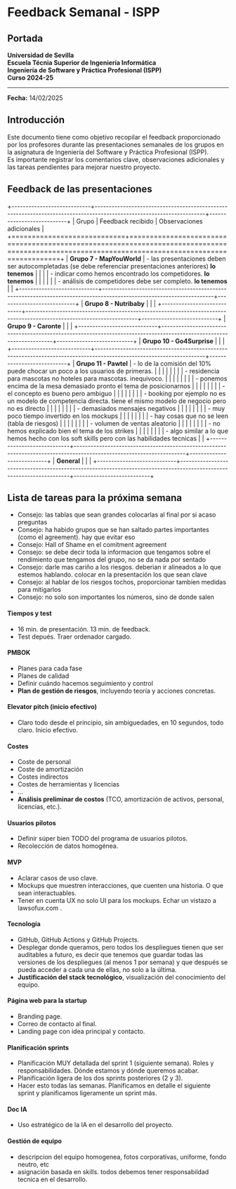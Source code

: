 # Feedback Semanal - ISPP

## Portada

**Universidad de Sevilla**\
**Escuela Técnia Superior de Ingeniería Informática**\
**Ingeniería de Software y Práctica Profesional (ISPP)**\
**Curso 2024-25**

------------------------------------------------------------------------

**Fecha:** 14/02/2025

## Introducción

Este documento tiene como objetivo recopilar el feedback proporcionado por los profesores durante las presentaciones semanales de los grupos en la asignatura de Ingeniería del Software y Práctica Profesional (ISPP).\
Es importante registrar los comentarios clave, observaciones adicionales y las tareas pendientes para mejorar nuestro proyecto.

## Feedback de las presentaciones

+----------------------------+---------------------------------------------------------------------------------------------------------------------+---------------------------+
| Grupo                      | Feedback recibido                                                                                                   | Observaciones adicionales |
+============================+=====================================================================================================================+===========================+
| **Grupo 7 - MapYouWorld**  | -   las presentaciones deben ser autocompletadas (se debe referenciar presentaciones anteriores) **lo tenemos**     |                           |
|                            | -   indicar como hemos encontrado los competidores. **lo tenemos** \| \|                                            |                           |
|                            | -   análisis de competidores debe ser completo. **lo tenemos**                                                      |                           |
+----------------------------+---------------------------------------------------------------------------------------------------------------------+---------------------------+
| **Grupo 8 - Nutribaby**    |                                                                                                                     |                           |
+----------------------------+---------------------------------------------------------------------------------------------------------------------+---------------------------+
| **Grupo 9 - Caronte**      |                                                                                                                     |                           |
+----------------------------+---------------------------------------------------------------------------------------------------------------------+---------------------------+
| **Grupo 10 - Go4Surprise** |                                                                                                                     |                           |
+----------------------------+---------------------------------------------------------------------------------------------------------------------+---------------------------+
| **Grupo 11 - Pawtel**      | -   lo de la comisión del 10% puede chocar un poco a los usuarios de primeras.                                      |                           |
|                            |                                                                                                                     |                           |
|                            | -   residencia para mascotas no hoteles para mascotas. inequivoco.                                                  |                           |
|                            |                                                                                                                     |                           |
|                            | -   ponemos encima de la mesa demasiado pronto el tema de posicionarnos                                             |                           |
|                            |                                                                                                                     |                           |
|                            | -   el concepto es bueno pero ambiguo                                                                               |                           |
|                            |                                                                                                                     |                           |
|                            | -   booking por ejemplo no es un modelo de competencia directa. tiene el mismo modelo de negocio pero no es directo |                           |
|                            |                                                                                                                     |                           |
|                            | -   demasiados mensajes negativos                                                                                   |                           |
|                            |                                                                                                                     |                           |
|                            | -   muy poco tiempo invertido en los mockups                                                                        |                           |
|                            |                                                                                                                     |                           |
|                            | -   hay cosas que no se leen (tabla de riesgos)                                                                     |                           |
|                            |                                                                                                                     |                           |
|                            | -   volumen de ventas aleatorio                                                                                     |                           |
|                            |                                                                                                                     |                           |
|                            | -   no hemos explicado bien el tema de los strikes                                                                  |                           |
|                            |                                                                                                                     |                           |
|                            | -   algo similar a lo que hemos hecho con los soft skills pero con las habilidades tecnicas                         |                           |
+----------------------------+---------------------------------------------------------------------------------------------------------------------+---------------------------+
| **General**                |                                                                                                                     |                           |
+----------------------------+---------------------------------------------------------------------------------------------------------------------+---------------------------+

## Lista de tareas para la próxima semana

-   Consejo: las tablas que sean grandes colocarlas al final por si acaso preguntas
-   Consejo: ha habido grupos que se han saltado partes importantes (como el agreement). hay que evitar eso
-   Consejo: Hall of Shame en el comitment agreement
-   Consejo: se debe decir toda la informacion que tengamos sobre el rendimiento que tengamos del grupo, no se da nada por sentado
-   Consejo: darle mas cariño a los riesgos. deberian ir alineados a lo que estemos hablando. colocar en la presentación los que sean clave
-   Consejo: al hablar de los riesgos tochos, proporcionar tambien medidas para mitigarlos
-   Consejo: no solo son importantes los números, sino de donde salen

#### Tiempos y test

-   16 min. de presentación. 13 min. de feedback.
-   Test depués. Traer ordenador cargado.

#### PMBOK

-   Planes para cada fase
-   Planes de calidad
-   Definir cuándo hacemos seguimiento y control
-   **Plan de gestión de riesgos**, incluyendo teoría y acciones concretas.

#### Elevator pitch (inicio efectivo)

-   Claro todo desde el principio, sin ambiguedades, en 10 segundos, todo claro. Inicio efectivo.

#### Costes

-   Coste de personal
-   Coste de amortización
-   Costes indirectos
-   Costes de herramientas y licencias
-   ...
-   **Análisis preliminar de costos** (TCO, amortización de activos, personal, licencias, etc.).

#### Usuarios pilotos

-   Definir súper bien TODO del programa de usuarios pilotos.
-   Recolección de datos homogénea.

#### MVP

-   Aclarar casos de uso clave.
-   Mockups que muestren interacciones, que cuenten una historia. O que sean interactuables.
-   Tener en cuenta UX no solo UI para los mockups. Echar un vistazo a lawsofux.com .

#### Tecnología

-   GitHub, GitHub Actions y GitHub Projects.
-   Desplegar donde queramos, pero todos los despliegues tienen que ser auditables a futuro, es decir que tenemos que guardar todas las versiones de los despliegues (al menos 1 por semana) y que después se pueda acceder a cada una de ellas, no solo a la última.
-   **Justificación del stack tecnológico**, visualización del conocimiento del equipo.

#### Página web para la startup

-   Branding page.
-   Correo de contacto al final.
-   Landing page con idea principal y contacto.

#### Planificación sprints

-   Planificación MUY detallada del sprint 1 (siguiente semana). Roles y responsabilidades. Dónde estamos y dónde queremos acabar.
-   Planificación ligera de los dos sprints posteriores (2 y 3).
-   Hacer esto todas las semanas. Planificamos en detalle el siguiente sprint y planificamos ligeramente un sprint más.

#### Doc IA

-   Uso estratégico de la IA en el desarrollo del proyecto.

#### Gestión de equipo

-   descripcion del equipo homogenea, fotos corporativas, uniforme, fondo neutro, etc
-   asignación basada en skills. todos debemos tener responsabildad tecnica en el desarrollo.
